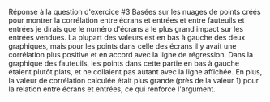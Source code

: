 
Réponse à la question d'exercice #3
Basées sur les nuages de points créés pour montrer la corrélation entre écrans et entrées et entre fauteuils et entrées je dirais que le numéro d'écrans a le plus grand impact sur les entrées vendues. La plupart des valeurs est en bas à gauche des deux graphiques, mais pour les points dans celle des écrans il y avait une corrélation plus positive et en accord avec la ligne de régression. Dans la graphique des fauteuils, les points dans cette partie en bas à gauche étaient plutôt plats, et ne collaient pas autant avec la ligne affichée. En plus, la valeur de corrélation calculée était plus grande (près de la valeur 1) pour la relation entre écrans et entrées, ce qui renforce l'argument.